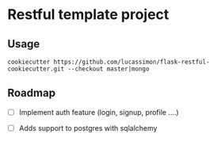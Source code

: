 # Restful template project

## Usage

`cookiecutter https://github.com/lucassimon/flask-restful-cookiecutter.git --checkout master|mongo`

## Roadmap

- [ ] Implement auth feature (login, signup, profile ....)

- [ ] Adds support to postgres with sqlalchemy

